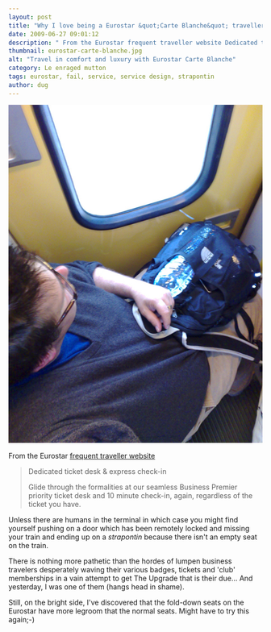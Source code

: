 ```yaml
---
layout: post
title: "Why I love being a Eurostar &quot;Carte Blanche&quot; traveller"
date: 2009-06-27 09:01:12
description: " From the Eurostar frequent traveller website Dedicated ticket desk &amp; express check-in Glide through the formalities at our seamless Business Premier priority ticket desk and 10 minute check-in, again, regardless of the ticket you have. Unless there are humans&#8230;"
thumbnail: eurostar-carte-blanche.jpg
alt: "Travel in comfort and luxury with Eurostar Carte Blanche"
category: Le enraged mutton
tags: eurostar, fail, service, service design, strapontin
author: dug
---
```


<p><img alt="Luxury jet-set international travel Eurostar style" src="/assets/i/eurostar-carte-blanche.jpg" width="640" foo="773"  style="" /></p>

<p>From the Eurostar <a href="http://www.eurostar.com/UK/uk/leisure/frequent_travellers/why_join/benefits.jsp" title="Un strapontin est un siège à abattant, on en trouve par exemple dans les salles de spectacle ou les transports en commun. Il permet d'accroître le nombre de places assises de manière temporaire en laissant l'espace libre à d'autres moments. Le dossier peut être soit lié à une cloison, soit lui aussi dépliant.">frequent traveller website</a></p>

<blockquote><p>Dedicated ticket desk &amp; express check-in</p>

<p>Glide through the formalities at our seamless Business Premier priority ticket desk and 10 minute check-in, again, regardless of the ticket you have.</p></blockquote>

<p>Unless there are humans in the terminal in which case you might find yourself pushing on a door which has been remotely locked and missing your train and ending up on a <em>strapontin</em> because there isn't an empty seat on the train.</p>

<p>There is nothing more pathetic than the hordes of lumpen business travelers desperately waving their various badges, tickets and 'club' memberships in a vain attempt to get The Upgrade that is their due... And yesterday, I was one of them (hangs head in shame).</p>

<p>Still, on the bright side, I've discovered that the fold-down seats on the Eurostar have more legroom that the normal seats. Might have to try this again;-)</p>
